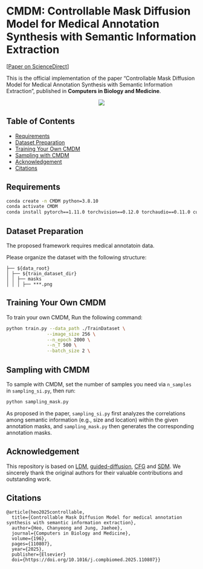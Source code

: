 # CMDM: Controllable Mask Diffusion Model for Medical Annotation Synthesis with Semantic Information Extraction

[[Paper on ScienceDirect](https://www.sciencedirect.com/science/article/pii/S0010482525011588)] 

This is the official implementation of the paper “Controllable Mask Diffusion Model for Medical Annotation Synthesis with Semantic Information Extraction”, published in **Computers in Biology and Medicine**.

<p align="center">
<img src=/assets/cibm_git.png />
</p>

## Table of Contents
- [Requirements](#requirements)
- [Dataset Preparation](#dataset-preparation)
- [Training Your Own CMDM](#training-your-own-cmdm)
- [Sampling with CMDM](#sampling-with-cmdm)
- [Acknowledgement](#acknowledgement)
- [Citations](#citations)

## Requirements
```bash
conda create -n CMDM python=3.8.10
conda activate CMDM
conda install pytorch==1.11.0 torchvision==0.12.0 torchaudio==0.11.0 cudatoolkit=11.3 -c pytorch
```

## Dataset Preparation
The proposed framework requires medical annotatoin data.

Please organize the dataset with the following structure:
```angular2
├── ${data_root}
│ ├── ${train_dataset_dir}
│ │ ├── masks
│ │ │ ├── ***.png
```

## Training Your Own CMDM
To train your own CMDM, Run the following command:

```bash
python train.py --data_path ./TrainDataset \
               --image_size 256 \
               --n_epoch 2000 \
               --n_T 500 \
               --batch_size 2 \
```

## Sampling with CMDM
To sample with CMDM, set the number of samples you need via ```n_samples``` in ```sampling_si.py```, then run:
```bash
python sampling_mask.py
```
As proposed in the paper, ```sampling_si.py``` first analyzes the correlations among semantic information (e.g., size and location) within the given annotation masks, and ```sampling_mask.py``` then generates the corresponding annotation masks.

## Acknowledgement
This repository is based on [LDM](https://github.com/CompVis/latent-diffusion), [guided-diffusion](https://github.com/openai/guided-diffusion), [CFG](https://github.com/TeaPearce/Conditional_Diffusion_MNIST) and [SDM](https://github.com/WeilunWang/semantic-diffusion-model). We sincerely thank the original authors for their valuable contributions and outstanding work.


## Citations
```
@article{heo2025controllable,
  title={Controllable Mask Diffusion Model for medical annotation synthesis with semantic information extraction},
  author={Heo, Chanyeong and Jung, Jaehee},
  journal={Computers in Biology and Medicine},
  volume={196},
  pages={110807},
  year={2025},
  publisher={Elsevier}
  doi={https://doi.org/10.1016/j.compbiomed.2025.110807}}
```
